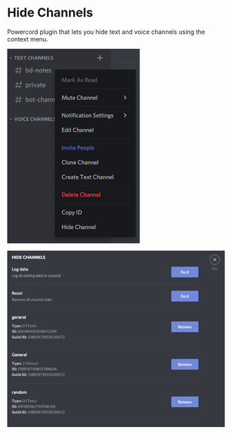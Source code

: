 # Hide Channels

Powercord plugin that lets you hide text and voice channels using the context menu.

![1](./demo/1.png)

![2](./demo/2.png)

